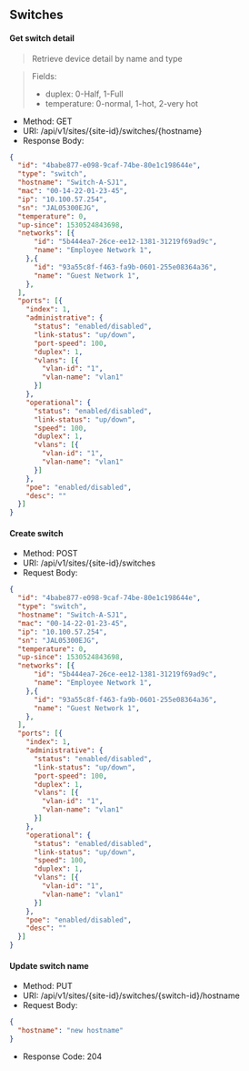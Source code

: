 ## Switches

#### Get switch detail
> Retrieve device detail by name and type

> Fields:
> * duplex: 0-Half, 1-Full
> * temperature: 0-normal, 1-hot, 2-very hot

* Method: GET
* URI: /api/v1/sites/{site-id}/switches/{hostname}
* Response Body:

```json
{
  "id": "4babe877-e098-9caf-74be-80e1c198644e",
  "type": "switch",
  "hostname": "Switch-A-SJ1",
  "mac": "00-14-22-01-23-45",
  "ip": "10.100.57.254",
  "sn": "JAL05300EJG",
  "temperature": 0,
  "up-since": 1530524843698,
  "networks": [{
      "id": "5b444ea7-26ce-ee12-1381-31219f69ad9c",
      "name": "Employee Network 1",
    },{
      "id": "93a55c8f-f463-fa9b-0601-255e08364a36",
      "name": "Guest Network 1",
    },
  ],
  "ports": [{
    "index": 1,
    "administrative": {
      "status": "enabled/disabled",
      "link-status": "up/down",
      "port-speed": 100,
      "duplex": 1,
      "vlans": [{
        "vlan-id": "1",
        "vlan-name": "vlan1"
      }]
    },
    "operational": {
      "status": "enabled/disabled",
      "link-status": "up/down",
      "speed": 100,
      "duplex": 1,
      "vlans": [{
        "vlan-id": "1",
        "vlan-name": "vlan1"
      }]
    },
    "poe": "enabled/disabled",
    "desc": ""
  }]
}
```

#### Create switch
* Method: POST
* URI: /api/v1/sites/{site-id}/switches
* Request Body:


```json
{
  "id": "4babe877-e098-9caf-74be-80e1c198644e",
  "type": "switch",
  "hostname": "Switch-A-SJ1",
  "mac": "00-14-22-01-23-45",
  "ip": "10.100.57.254",
  "sn": "JAL05300EJG",
  "temperature": 0,
  "up-since": 1530524843698,
  "networks": [{
      "id": "5b444ea7-26ce-ee12-1381-31219f69ad9c",
      "name": "Employee Network 1",
    },{
      "id": "93a55c8f-f463-fa9b-0601-255e08364a36",
      "name": "Guest Network 1",
    },
  ],
  "ports": [{
    "index": 1,
    "administrative": {
      "status": "enabled/disabled",
      "link-status": "up/down",
      "port-speed": 100,
      "duplex": 1,
      "vlans": [{
        "vlan-id": "1",
        "vlan-name": "vlan1"
      }]
    },
    "operational": {
      "status": "enabled/disabled",
      "link-status": "up/down",
      "speed": 100,
      "duplex": 1,
      "vlans": [{
        "vlan-id": "1",
        "vlan-name": "vlan1"
      }]
    },
    "poe": "enabled/disabled",
    "desc": ""
  }]
}
```

#### Update switch name

* Method: PUT
* URI: /api/v1/sites/{site-id}/switches/{switch-id}/hostname
* Request Body:

```json
{
  "hostname": "new hostname"
}
```
* Response Code: 204
